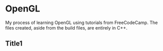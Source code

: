# OpenGL
My process of learning OpenGL using tutorials from FreeCodeCamp.
The files created, aside from the build files, are entirely in C++.

## Title1

